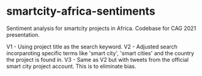 # smartcity-africa-sentiments
Sentiment analysis for smartcity projects in Africa. 
Codebase for CAG 2021 presentation.

V1 - Using project title as the search keyword.
V2 - Adjusted search incorparoting specific terms like 'smart city', 'smart cities' and the country the project is found in.
V3 - Same as V2 but with tweets from the official smart city project account. This is to eliminate bias.
